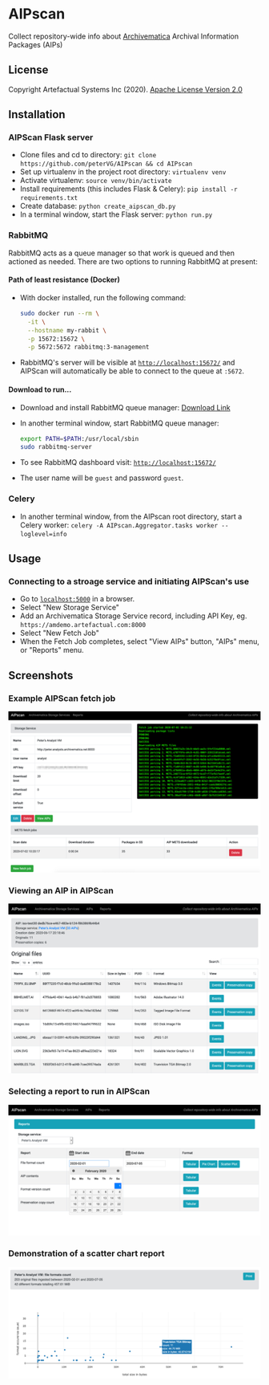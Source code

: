 # AIPscan

Collect repository-wide info about [Archivematica][am-1] Archival
Information Packages (AIPs)

## License

Copyright Artefactual Systems Inc (2020).
[Apache License Version 2.0](LICENSE)

## Installation

### AIPScan Flask server

* Clone files and cd to directory:  `git clone https://github.com/peterVG/AIPscan && cd AIPscan`
* Set up virtualenv in the project root directory: `virtualenv venv`
* Activate virtualenv: `source venv/bin/activate`
* Install requirements (this includes Flask & Celery): `pip install -r requirements.txt`
* Create database: `python create_aipscan_db.py`
* In a terminal window, start the Flask server: `python run.py`

### RabbitMQ

RabbitMQ acts as a queue manager so that work is queued and then actioned as
needed. There are two options to running RabbitMQ at present:

#### Path of least resistance (Docker)

* With docker installed, run the following command:

  ```bash
  sudo docker run --rm \
    -it \
    --hostname my-rabbit \
    -p 15672:15672 \
    -p 5672:5672 rabbitmq:3-management
  ```

* RabbitMQ's server will be visible at [`http://localhost:15672/`][rabbit-MQ2]
and AIPScan will automatically be able to connect to the queue at `:5672`.

#### Download to run...

* Download and install RabbitMQ queue manager: [Download Link][rabbit-MQ1]
* In another terminal window, start RabbitMQ queue manager:

  ```bash
  export PATH=$PATH:/usr/local/sbin
  sudo rabbitmq-server
  ```

* To see RabbitMQ dashboard visit: [`http://localhost:15672/`][rabbit-MQ2]
* The user name will be `guest` and password `guest`.

### Celery

* In another terminal window, from the AIPscan root directory, start a Celery
worker: `celery -A AIPscan.Aggregator.tasks worker --loglevel=info`

## Usage

### Connecting to a stroage service and initiating AIPScan's use

* Go to [`localhost:5000`][usage-1] in a browser.
* Select "New Storage Service"
* Add an Archivematica Storage Service record, including API Key, eg.
`https://amdemo.artefactual.com:8000`
* Select "New Fetch Job"
* When the Fetch Job completes, select "View AIPs" button, "AIPs" menu, or
"Reports" menu.

## Screenshots

### Example AIPScan fetch job

![screencap1](screencaps/aipscan_fetch_job.png)

### Viewing an AIP in AIPScan

![screencap2](screencaps/aipscan_view_aip.png)

### Selecting a report to run in AIPScan

![screencap3](screencaps/aipscan_select_report.png)

### Demonstration of a scatter chart report

![screencap4](screencaps/aipscan_scatterplot_report.png)

[am-1]: https://archivematica.org
[rabbit-MQ1]: https://www.rabbitmq.com/download.html
[rabbit-MQ2]: http://localhost:15672/
[usage-1]: http://localhost:5000
